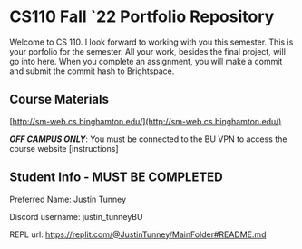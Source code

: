 # CS110 Fall `22 Portfolio Repository

Welcome to CS 110. I look forward to working with you this semester. This is your porfolio for the semester. All your work, besides the final project, will go into here. When you complete an assignment, you will make a commit and submit the commit hash to Brightspace.

## Course Materials

[http://sm-web.cs.binghamton.edu/](http://sm-web.cs.binghamton.edu/)

***OFF CAMPUS ONLY***: You must be connected to the BU VPN to access the course website [instructions]

## Student Info - MUST BE COMPLETED

Preferred Name: Justin Tunney

Discord username: justin_tunneyBU

REPL url: [https://replit.com/@JustinTunney/MainFolder#README.md ](https://replit.com/join/otgxjaycax-justintunney)
